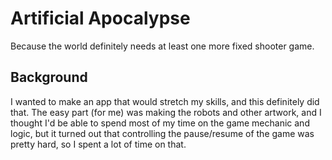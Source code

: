 # Artificial Apocalypse

Because the world definitely needs at least one more fixed shooter game.

## Background

I wanted to make an app that would stretch my skills, and this definitely did that. The easy part (for me) was making the robots and other artwork, and I thought I'd be able to spend most of my time on the game mechanic and logic, but it turned out that controlling the pause/resume of the game was pretty hard, so I spent a lot of time on that.
